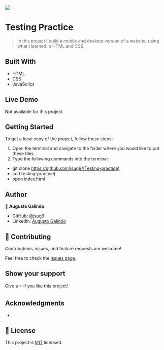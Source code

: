 ![](https://img.shields.io/badge/Microverse-blueviolet)

# Testing Practice

> In this project I build a mobile and desktop version of a website, using what I learned in HTML and CSS.

## Built With

- HTML
- CSS
- JavaScript

## Live Demo

Not available for this project.

## Getting Started

To get a local copy of the project, follow these steps: 
1. Open the terminal and navigate to the folder where you would like to put these files.
2. Type the following commands into the terminal: 
 - git clone https://github.com/jsug9/(Testing-practice)
 - cd (Testing-practice)
 - open index.html

## Author

👤 **Augusto Galindo**

- GitHub: [@jsug9](https://github.com/jsug9)
- LinkedIn: [Augusto Galindo](https://www.linkedin.com/in/augustogalindo/)

## 🤝 Contributing

Contributions, issues, and feature requests are welcome!

Feel free to check the [issues page](https://github.com/jsug9/(Testing-practice)/issues).
## Show your support

Give a ⭐️ if you like this project!

## Acknowledgments

- 

## 📝 License

This project is [MIT](./LICENSE) licensed.